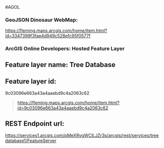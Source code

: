 #AGOL
### GeoJSON Dinosaur WebMap:
https://fleming.maps.arcgis.com/home/item.html?id=3347399f3fae4d949c528efc95f0577f

### ArcGIS Online Developers: Hosted Feature Layer
## Feature layer name: Tree Database
## Feature layer id:
9c03096e663a43a4aaebd9c4a2063c62
>https://fleming.maps.arcgis.com/home/item.html?id=9c03096e663a43a4aaebd9c4a2063c62
## REST Endpoint url:
https://services1.arcgis.com/pMeXRvgWClLJZr3s/arcgis/rest/services/treedatabase1/FeatureServer
